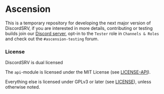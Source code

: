 # Ascension

This is a temporary repository for developing the next major version of DiscordSRV,
if you are interested in more details, contributing or testing builds join our [Discord server](https://discord.discordsrv.com), 
opt-in to the `Tester` role in `Channels & Roles` and check out the `#ascension-testing` forum.

### License

DiscordSRV is dual licensed

The `api`-module is licensed under the MIT License (see [LICENSE-API](./LICENSE-API)).

Everything else is licensed under GPLv3 or later (see [LICENSE](./LICENSE)), unless otherwise noted.
